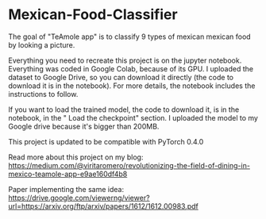 # Mexican-Food-Classifier

The goal of "TeAmole app" is to classify 9 types of mexican mexican food by looking a picture.

Everything you need to recreate this project is on the jupyter notebook. Everything was coded in Google Colab, because of its GPU. I uploaded the dataset to Google Drive, so you can download it directly (the code to download it is in the notebook). For more details, the notebook includes the instructions to follow.

If you want to load the trained model, the code to download it, is in the notebook, in the " Load the checkpoint" section. I uploaded the model to my Google drive because it's bigger than 200MB.

This project is updated to be compatible with PyTorch 0.4.0

Read more about this project on my blog: https://medium.com/@viritaromero/revolutionizing-the-field-of-dining-in-mexico-teamole-app-e9ae160df4b8

Paper implementing the same idea: https://drive.google.com/viewerng/viewer?url=https://arxiv.org/ftp/arxiv/papers/1612/1612.00983.pdf
